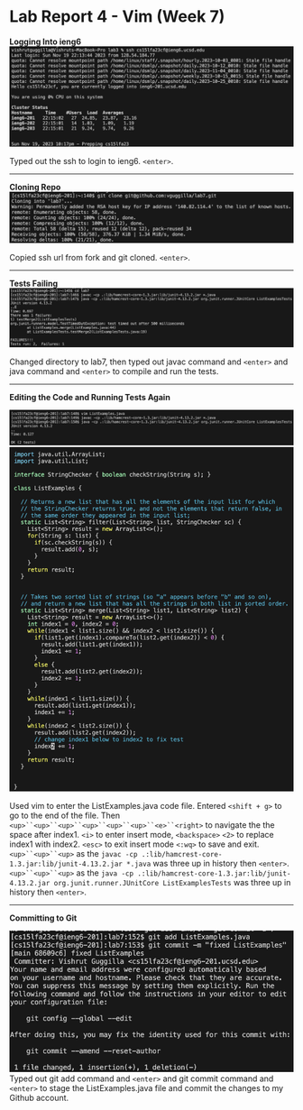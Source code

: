 # Lab Report 4 - Vim (Week 7)

**Logging Into ieng6**
![Image](login.png)

Typed out the ssh to login to ieng6. `<enter>`.

---

**Cloning Repo**
![Image](cloneLab7.png)

Copied ssh url from fork and git cloned. `<enter>`.

---

**Tests Failing**
![Image](testsFail.png)

Changed directory to lab7, then typed out javac command and `<enter>` and java command and `<enter>` to compile and run the tests. 

---

**Editing the Code and Running Tests Again**

![Image](vimPass.png)
![Image](editingVim.png)

Used vim to enter the ListExamples.java code file. Entered `<shift + g>` to go to the end of the file. Then `<up>``<up>``<up>``<up>``<up>``<up>``<e>``<right>` to navigate the the space after index1. `<i>` to enter insert mode, `<backspace>` `<2>` to replace index1 with index2. `<esc>` to exit insert mode `<:wq>` to save and exit.
`<up>``<up>``<up>` as the `javac -cp .:lib/hamcrest-core-1.3.jar:lib/junit-4.13.2.jar *.java` was three up in history then `<enter>`. `<up>``<up>``<up>` as the `java -cp .:lib/hamcrest-core-1.3.jar:lib/junit-4.13.2.jar org.junit.runner.JUnitCore ListExamplesTests` was three up in history then `<enter>`.

---

**Committing to Git**

![Image](gitCommit.png)
Typed out git add command and `<enter>` and git commit command and `<enter>` to stage the ListExamples.java file and commit the changes to my Github account.



